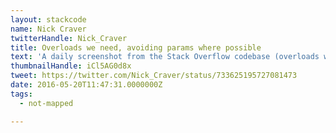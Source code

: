 ```yaml
---
layout: stackcode
name: Nick Craver
twitterHandle: Nick_Craver
title: Overloads we need, avoiding params where possible
text: 'A daily screenshot from the Stack Overflow codebase (overloads we need, avoiding params where possible). '
thumbnailHandle: iCl5AG0d8x
tweet: https://twitter.com/Nick_Craver/status/733625195727081473
date: 2016-05-20T11:47:31.0000000Z
tags:
  - not-mapped

---
```

